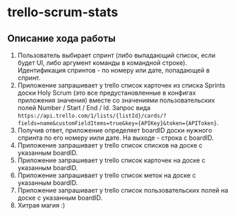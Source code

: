# trello-scrum-stats

## Описание хода работы

1. Пользователь выбирает спринт (либо выпадающий список, если будет UI, либо аргумент команды в командной строке). Идентификация спринтов - по номеру или дате, попадающей в спринт.
2. Приложение запрашивает у trello список карточек из списка Sprints доски Holy Scrum (это все предустановленные в конфигах приложения значения) вместе со значениями пользовательских полей Number / Start / End / Id. Запрос вида `https://api.trello.com/1/lists/{listId}/cards/?fields=name&customFieldItems=true&key={APIKey}&token={APIToken}`.
3. Получив ответ, приложение определяет boardID доски нужного спринта по его номеру иили дате. На выходе - строка с boardID.
4. Приложение запрашивает у trello список списков на доске с указанным boardID.
5. Приложение запрашивает у trello список карточек на доске с указанным boardID.
6. Приложение запрашивает у trello список меток на доске с указанным boardID.
7. Приложение запрашивает у trello список пользовательских полей на доске с указанным boardID.
8. Хитрая магия :)
